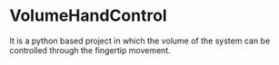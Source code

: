# VolumeHandControl
It is a python based project in which the volume of the system can be controlled through the fingertip movement.
